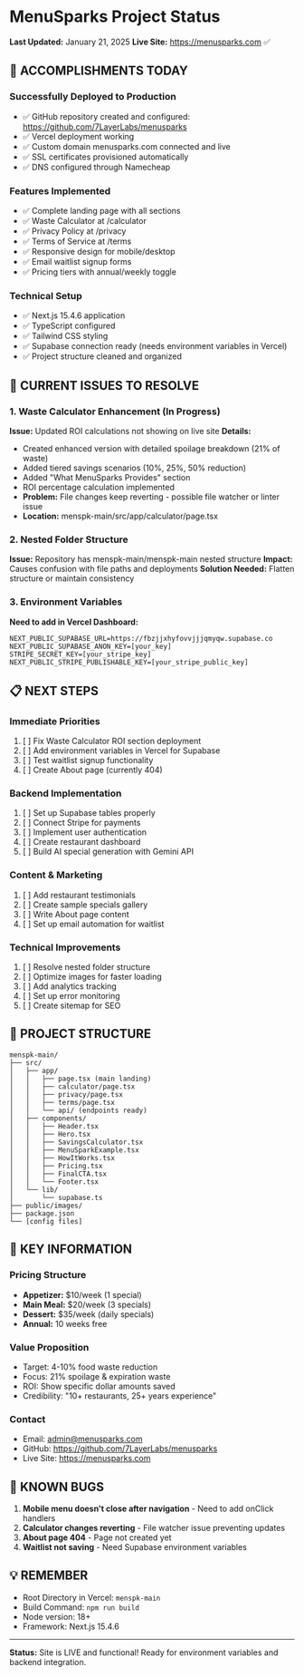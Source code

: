 # MenuSparks Project Status
**Last Updated:** January 21, 2025
**Live Site:** https://menusparks.com ✅

## 🎉 ACCOMPLISHMENTS TODAY

### Successfully Deployed to Production
- ✅ GitHub repository created and configured: https://github.com/7LayerLabs/menusparks
- ✅ Vercel deployment working
- ✅ Custom domain menusparks.com connected and live
- ✅ SSL certificates provisioned automatically
- ✅ DNS configured through Namecheap

### Features Implemented
- ✅ Complete landing page with all sections
- ✅ Waste Calculator at /calculator
- ✅ Privacy Policy at /privacy  
- ✅ Terms of Service at /terms
- ✅ Responsive design for mobile/desktop
- ✅ Email waitlist signup forms
- ✅ Pricing tiers with annual/weekly toggle

### Technical Setup
- ✅ Next.js 15.4.6 application
- ✅ TypeScript configured
- ✅ Tailwind CSS styling
- ✅ Supabase connection ready (needs environment variables in Vercel)
- ✅ Project structure cleaned and organized

## 🔧 CURRENT ISSUES TO RESOLVE

### 1. Waste Calculator Enhancement (In Progress)
**Issue:** Updated ROI calculations not showing on live site
**Details:** 
- Created enhanced version with detailed spoilage breakdown (21% of waste)
- Added tiered savings scenarios (10%, 25%, 50% reduction)
- Added "What MenuSparks Provides" section
- ROI percentage calculation implemented
- **Problem:** File changes keep reverting - possible file watcher or linter issue
- **Location:** menspk-main/src/app/calculator/page.tsx

### 2. Nested Folder Structure
**Issue:** Repository has menspk-main/menspk-main nested structure
**Impact:** Causes confusion with file paths and deployments
**Solution Needed:** Flatten structure or maintain consistency

### 3. Environment Variables
**Need to add in Vercel Dashboard:**
```
NEXT_PUBLIC_SUPABASE_URL=https://fbzjjxhyfovvjjjqmyqw.supabase.co
NEXT_PUBLIC_SUPABASE_ANON_KEY=[your_key]
STRIPE_SECRET_KEY=[your_stripe_key]
NEXT_PUBLIC_STRIPE_PUBLISHABLE_KEY=[your_stripe_public_key]
```

## 📋 NEXT STEPS

### Immediate Priorities
1. [ ] Fix Waste Calculator ROI section deployment
2. [ ] Add environment variables in Vercel for Supabase
3. [ ] Test waitlist signup functionality
4. [ ] Create About page (currently 404)

### Backend Implementation
1. [ ] Set up Supabase tables properly
2. [ ] Connect Stripe for payments
3. [ ] Implement user authentication
4. [ ] Create restaurant dashboard
5. [ ] Build AI special generation with Gemini API

### Content & Marketing
1. [ ] Add restaurant testimonials
2. [ ] Create sample specials gallery
3. [ ] Write About page content
4. [ ] Set up email automation for waitlist

### Technical Improvements
1. [ ] Resolve nested folder structure
2. [ ] Optimize images for faster loading
3. [ ] Add analytics tracking
4. [ ] Set up error monitoring
5. [ ] Create sitemap for SEO

## 📁 PROJECT STRUCTURE

```
menspk-main/
├── src/
│   ├── app/
│   │   ├── page.tsx (main landing)
│   │   ├── calculator/page.tsx
│   │   ├── privacy/page.tsx
│   │   ├── terms/page.tsx
│   │   └── api/ (endpoints ready)
│   ├── components/
│   │   ├── Header.tsx
│   │   ├── Hero.tsx
│   │   ├── SavingsCalculator.tsx
│   │   ├── MenuSparkExample.tsx
│   │   ├── HowItWorks.tsx
│   │   ├── Pricing.tsx
│   │   ├── FinalCTA.tsx
│   │   └── Footer.tsx
│   └── lib/
│       └── supabase.ts
├── public/images/
├── package.json
└── [config files]
```

## 🔑 KEY INFORMATION

### Pricing Structure
- **Appetizer:** $10/week (1 special)
- **Main Meal:** $20/week (3 specials)  
- **Dessert:** $35/week (daily specials)
- **Annual:** 10 weeks free

### Value Proposition
- Target: 4-10% food waste reduction
- Focus: 21% spoilage & expiration waste
- ROI: Show specific dollar amounts saved
- Credibility: "10+ restaurants, 25+ years experience"

### Contact
- Email: admin@menusparks.com
- GitHub: https://github.com/7LayerLabs/menusparks
- Live Site: https://menusparks.com

## 🐛 KNOWN BUGS

1. **Mobile menu doesn't close after navigation** - Need to add onClick handlers
2. **Calculator changes reverting** - File watcher issue preventing updates
3. **About page 404** - Page not created yet
4. **Waitlist not saving** - Need Supabase environment variables

## 💡 REMEMBER

- Root Directory in Vercel: `menspk-main`
- Build Command: `npm run build`
- Node version: 18+
- Framework: Next.js 15.4.6

---

**Status:** Site is LIVE and functional! Ready for environment variables and backend integration.